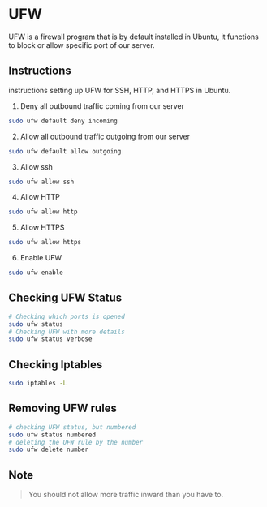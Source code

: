 # UFW
UFW is a firewall program that is by default installed in Ubuntu, it functions to block or allow specific port of our server.

## Instructions
instructions setting up UFW for SSH, HTTP, and HTTPS in Ubuntu.
1. Deny all outbound traffic coming from our server
```zsh
sudo ufw default deny incoming
```
2. Allow all outbound traffic outgoing from our server
```zsh
sudo ufw default allow outgoing
```
3. Allow ssh
```zsh
sudo ufw allow ssh
```
4. Allow HTTP
```zsh
sudo ufw allow http
```
5. Allow HTTPS
```zsh
sudo ufw allow https
```
6. Enable UFW
```zsh
sudo ufw enable
```

## Checking UFW Status
```zsh
# Checking which ports is opened
sudo ufw status
# Checking UFW with more details
sudo ufw status verbose
```

## Checking Iptables
```zsh
sudo iptables -L
```

## Removing UFW rules
```zsh
# checking UFW status, but numbered
sudo ufw status numbered
# deleting the UFW rule by the number
sudo ufw delete number
```

## Note
> You should not allow more traffic inward than you have to.